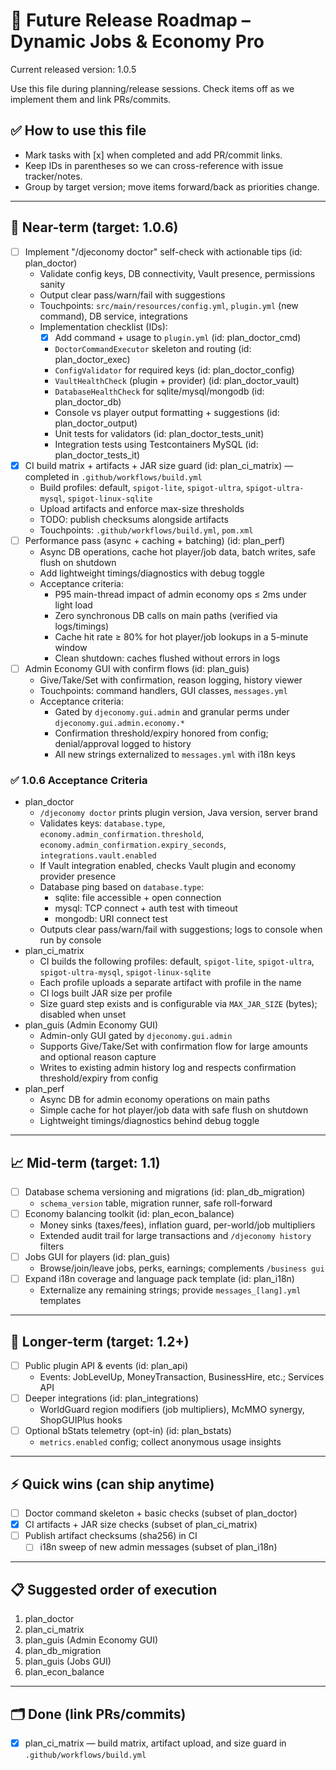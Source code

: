 # 🚀 Future Release Roadmap – Dynamic Jobs & Economy Pro

Current released version: 1.0.5

Use this file during planning/release sessions. Check items off as we implement them and link PRs/commits.

## ✅ How to use this file
- Mark tasks with [x] when completed and add PR/commit links.
- Keep IDs in parentheses so we can cross-reference with issue tracker/notes.
- Group by target version; move items forward/back as priorities change.

---

## 🌟 Near-term (target: 1.0.6)
- [ ] Implement "/djeconomy doctor" self-check with actionable tips (id: plan_doctor)
  - Validate config keys, DB connectivity, Vault presence, permissions sanity
  - Output clear pass/warn/fail with suggestions
  - Touchpoints: `src/main/resources/config.yml`, `plugin.yml` (new command), DB service, integrations
  - Implementation checklist (IDs):
    - [x] Add command + usage to `plugin.yml` (id: plan_doctor_cmd)
    - `DoctorCommandExecutor` skeleton and routing (id: plan_doctor_exec)
    - `ConfigValidator` for required keys (id: plan_doctor_config)
    - `VaultHealthCheck` (plugin + provider) (id: plan_doctor_vault)
    - `DatabaseHealthCheck` for sqlite/mysql/mongodb (id: plan_doctor_db)
    - Console vs player output formatting + suggestions (id: plan_doctor_output)
    - Unit tests for validators (id: plan_doctor_tests_unit)
    - Integration tests using Testcontainers MySQL (id: plan_doctor_tests_it)
- [x] CI build matrix + artifacts + JAR size guard (id: plan_ci_matrix) — completed in `.github/workflows/build.yml`
  - Build profiles: default, `spigot-lite`, `spigot-ultra`, `spigot-ultra-mysql`, `spigot-linux-sqlite`
  - Upload artifacts and enforce max-size thresholds
  - TODO: publish checksums alongside artifacts
  - Touchpoints: `.github/workflows/build.yml`, `pom.xml`
- [ ] Performance pass (async + caching + batching) (id: plan_perf)
  - Async DB operations, cache hot player/job data, batch writes, safe flush on shutdown
  - Add lightweight timings/diagnostics with debug toggle
  - Acceptance criteria:
    - P95 main-thread impact of admin economy ops ≤ 2ms under light load
    - Zero synchronous DB calls on main paths (verified via logs/timings)
    - Cache hit rate ≥ 80% for hot player/job lookups in a 5-minute window
    - Clean shutdown: caches flushed without errors in logs
- [ ] Admin Economy GUI with confirm flows (id: plan_guis)
  - Give/Take/Set with confirmation, reason logging, history viewer
  - Touchpoints: command handlers, GUI classes, `messages.yml`
  - Acceptance criteria:
    - Gated by `djeconomy.gui.admin` and granular perms under `djeconomy.gui.admin.economy.*`
    - Confirmation threshold/expiry honored from config; denial/approval logged to history
    - All new strings externalized to `messages.yml` with i18n keys

### ✅ 1.0.6 Acceptance Criteria
- plan_doctor
  - `/djeconomy doctor` prints plugin version, Java version, server brand
  - Validates keys: `database.type`, `economy.admin_confirmation.threshold`, `economy.admin_confirmation.expiry_seconds`, `integrations.vault.enabled`
  - If Vault integration enabled, checks Vault plugin and economy provider presence
  - Database ping based on `database.type`:
    - sqlite: file accessible + open connection
    - mysql: TCP connect + auth test with timeout
    - mongodb: URI connect test
  - Outputs clear pass/warn/fail with suggestions; logs to console when run by console
- plan_ci_matrix
  - CI builds the following profiles: default, `spigot-lite`, `spigot-ultra`, `spigot-ultra-mysql`, `spigot-linux-sqlite`
  - Each profile uploads a separate artifact with profile in the name
  - CI logs built JAR size per profile
  - Size guard step exists and is configurable via `MAX_JAR_SIZE` (bytes); disabled when unset
- plan_guis (Admin Economy GUI)
  - Admin-only GUI gated by `djeconomy.gui.admin`
  - Supports Give/Take/Set with confirmation flow for large amounts and optional reason capture
  - Writes to existing admin history log and respects confirmation threshold/expiry from config
- plan_perf
  - Async DB for admin economy operations on main paths
  - Simple cache for hot player/job data with safe flush on shutdown
  - Lightweight timings/diagnostics behind debug toggle

---

## 📈 Mid-term (target: 1.1)
- [ ] Database schema versioning and migrations (id: plan_db_migration)
  - `schema_version` table, migration runner, safe roll-forward
- [ ] Economy balancing toolkit (id: plan_econ_balance)
  - Money sinks (taxes/fees), inflation guard, per-world/job multipliers
  - Extended audit trail for large transactions and `/djeconomy history` filters
- [ ] Jobs GUI for players (id: plan_guis)
  - Browse/join/leave jobs, perks, earnings; complements `/business gui`
- [ ] Expand i18n coverage and language pack template (id: plan_i18n)
  - Externalize any remaining strings; provide `messages_[lang].yml` templates

---

## 🧭 Longer-term (target: 1.2+)
- [ ] Public plugin API & events (id: plan_api)
  - Events: JobLevelUp, MoneyTransaction, BusinessHire, etc.; Services API
- [ ] Deeper integrations (id: plan_integrations)
  - WorldGuard region modifiers (job multipliers), McMMO synergy, ShopGUIPlus hooks
- [ ] Optional bStats telemetry (opt-in) (id: plan_bstats)
  - `metrics.enabled` config; collect anonymous usage insights

---

## ⚡ Quick wins (can ship anytime)
- [ ] Doctor command skeleton + basic checks (subset of plan_doctor)
- [x] CI artifacts + JAR size checks (subset of plan_ci_matrix)
- [ ] Publish artifact checksums (sha256) in CI
  - [ ] i18n sweep of new admin messages (subset of plan_i18n)

---

## 📋 Suggested order of execution
1) plan_doctor
2) plan_ci_matrix
3) plan_guis (Admin Economy GUI)
4) plan_db_migration
5) plan_guis (Jobs GUI)
6) plan_econ_balance

---

## 🗂️ Done (link PRs/commits)
- [x] plan_ci_matrix — build matrix, artifact upload, and size guard in `.github/workflows/build.yml`
